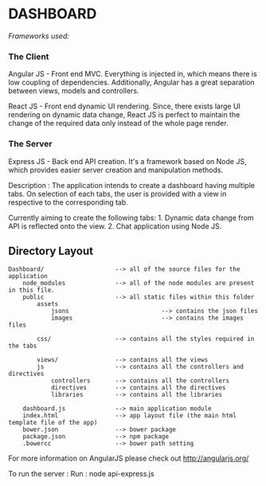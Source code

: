 
# DASHBOARD


*Frameworks used:*

### The Client
Angular JS  - Front end MVC.
	Everything is injected in, which means there is low coupling of dependencies. Additionally, Angular has a great separation between views, models and controllers.

React JS - Front end dynamic UI rendering.
	Since, there exists large UI rendering on dynamic data change, React JS is perfect
	to maintain the change of the required data only instead of the whole page render.

### The Server
Express JS - Back end API creation.
	It's a framework based on Node JS, which provides easier server creation and manipulation methods.

Description : The application intends to create a dashboard having multiple tabs. On selection of each tabs, the user is provided with a view in respective to the corresponding tab.

Currently aiming to create the following tabs: 
	1. Dynamic data change from API is reflected onto the view.
	2. Chat application using Node JS.

## Directory Layout

```
Dashboard/                    --> all of the source files for the application
	node_modules			  --> all of the node modules are present in this file.
    public					  --> all static files within this folder
		assets
			jsons                          --> contains the json files
			images                         --> contains the images files

		css/              	  --> contains all the styles required in the tabs

		views/                --> contains all the views
		js 					  --> contains all the controllers and directives
			controllers 	  --> contains all the controllers
			directives 		  --> contains all the directives
			libraries		  --> contains all the libraries

	dashboard.js              --> main application module
	index.html                --> app layout file (the main html template file of the app)
	bower.json 				  --> bower package
	package.json 			  --> npm package
	.bowercc 				  --> bower path setting
```
For more information on AngularJS please check out http://angularjs.org/

To run the server : 
Run : node api-express.js
